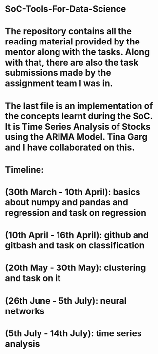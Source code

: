 # SoC-Tools-For-Data-Science
# The repository contains all the reading material provided by the mentor along with the tasks. Along with that, there are also the task submissions made by the assignment team I was in. 
# The last file is an implementation of the concepts learnt during the SoC. It is Time Series Analysis of Stocks using the ARIMA Model. Tina Garg and I have collaborated on this.
# Timeline: 
# (30th March - 10th April): basics about numpy and pandas and regression and task on regression
# (10th April - 16th April): github and gitbash and task on classification
# (20th May - 30th May): clustering and task on it
# (26th June - 5th July): neural networks 
# (5th July - 14th July): time series analysis
